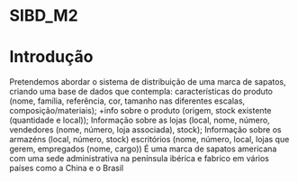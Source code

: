 # SIBD_M2
# Introdução
Pretendemos abordar o sistema de distribuição de uma marca de sapatos, criando uma base de dados que contempla: características do produto (nome, família, referência, cor, tamanho nas diferentes escalas, composição/materiais); +info sobre o produto (origem, stock existente (quantidade e local)); Informação sobre as lojas (local, nome, número, vendedores (nome, número, loja associada), stock); Informação sobre os armazéns (local, número, stock)
escritórios (nome, número, local, lojas que gerem, empregados (nome, cargo))
É uma marca de sapatos americana com uma sede administrativa na península ibérica e fabrico em vários países como a China e o Brasil
